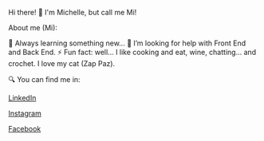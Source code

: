 Hi there! 👋
I'm Michelle, but call me Mi! 

About me (Mi):

🌱 Always learning something new...
🤔 I’m looking for help with Front End and Back End.
⚡ Fun fact: well... I like cooking and eat, wine, chatting... and crochet. I love my cat (Zap Paz). 

🔍 You can find me in:

[LinkedIn](https://www.linkedin.com/in/mcmichellecruz/)

[Instagram](https://www.instagram.com/mcmichellecruz/)

[Facebook](https://www.facebook.com/mcmichellecruz-110814063834241)

